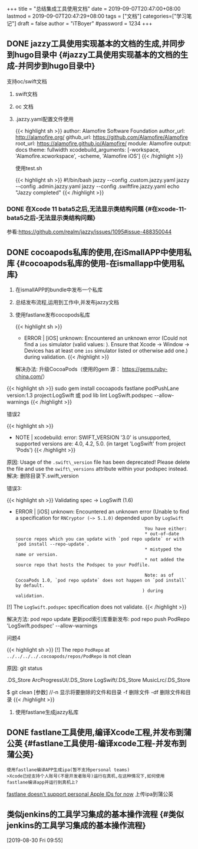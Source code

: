 +++
title = "总结集成工具使用文档"
date = 2019-09-07T20:47:00+08:00
lastmod = 2019-09-07T20:47:29+08:00
tags = ["文档"]
categories=["学习笔记"]
draft = false
author = "iTBoyer"
#password = 1234
+++

## <span class="org-todo done DONE">DONE</span> jazzy工具使用实现基本的文档的生成,并同步到hugo目录中 {#jazzy工具使用实现基本的文档的生成-并同步到hugo目录中}

支持oc/swift文档

1.  swift文档
2.  oc 文档
3.  .jazzy.yaml配置文件使用

    {{< highlight sh >}}
    author: Alamofire Software Foundation
    author_url: http://alamofire.org/
    github_url: https://github.com/Alamofire/Alamofire
    root_url: https://alamofire.github.io/Alamofire/
    module: Alamofire
    output: docs
    theme: fullwidth
    xcodebuild_arguments: [-workspace, 'Alamofire.xcworkspace', -scheme, 'Alamofire iOS']
    {{< /highlight >}}

    使用test.sh

    {{< highlight sh >}}
    #!/bin/bash
    jazzy --config .custom.jazzy.yaml
    jazzy --config .admin.jazzy.yaml
    jazzy --config .swiftfire.jazzy.yaml
    echo "Jazzy completed"
    {{< /highlight >}}


### <span class="org-todo done DONE">DONE</span> 在Xcode 11 bata5之后,无法显示类结构问题 {#在xcode-11-bata5之后-无法显示类结构问题}

参看:<https://github.com/realm/jazzy/issues/1095#issue-488350044>


## <span class="org-todo done DONE">DONE</span> cocoapods私库的使用,在iSmallAPP中使用私库 {#cocoapods私库的使用-在ismallapp中使用私库}

1.  在ismallAPP的bundle中发布一个私库
2.  总结发布流程,运用到工作中,并发布jazzy文档
3.  使用fastlane发布cocopods私库

    {{< highlight sh >}}
    - ERROR | [iOS] unknown: Encountered an unknown error (Could not find a `ios` simulator (valid values: ). Ensure that Xcode -> Window -> Devices has at least one `ios` simulator listed or otherwise add one.) during validation.
    {{< /highlight >}}

    解决办法: 升级CocoaPods（使用的gem 源： <https://gems.ruby-china.com/>）

<!--listend-->

{{< highlight sh >}}
  sudo gem install cocoapods
  fastlane podPushLane version:1.3 project:LogSwift
或
pod lib lint LogSwift.podspec --allow-warnings
{{< /highlight >}}

错误2

{{< highlight sh >}}
- NOTE  | xcodebuild:  error: SWIFT_VERSION '3.0' is unsupported, supported versions are: 4.0, 4.2, 5.0. (in target 'LogSwift' from project 'Pods')
{{< /highlight >}}

原因:  Usage of the `.swift\_version` file has been deprecated! Please delete the file and use the `swift\_versions` attribute within your podspec instead.
解决: 删除目录下.swift\_version

错误3:

{{< highlight sh >}}
Validating spec
-> LogSwift (1.6)
- ERROR | [iOS] unknown: Encountered an unknown error (Unable to find a specification for `RNCryptor (~> 5.1.0)` depended upon by `LogSwift`

                                                       You have either:
                                                       * out-of-date source repos which you can update with `pod repo update` or with `pod install --repo-update`.
                                                       * mistyped the name or version.
                                                       * not added the source repo that hosts the Podspec to your Podfile.

                                                       Note: as of CocoaPods 1.0, `pod repo update` does not happen on `pod install` by default.
                                                      ) during validation.

[!] The `LogSwift.podspec` specification does not validate.
{{< /highlight >}}

解决方法: pod repo update 更新pod索引库重新发布: pod repo push PodRepo 'LogSwift.podspec' --allow-warnings

问题4

{{< highlight sh >}}
[!] The repo `PodRepo` at `../../../../.cocoapods/repos/PodRepo` is not clean

原因:
git status

.DS_Store
ArcProgressUI/.DS_Store
LogSwift/.DS_Store
MusicLrc/.DS_Store

$ git clean [参数] //-n 显示将要删除的文件和目录 -f 删除文件 -df 删除文件和目录
{{< /highlight >}}

1.  使用fastlane生成jazzy私库


## <span class="org-todo done DONE">DONE</span> fastlane工具使用,编译Xcode工程,并发布到蒲公英 {#fastlane工具使用-编译xcode工程-并发布到蒲公英}

    使用fastlane编译APP生成ipa(暂不支持personal teams)
    >Xcode已经支持个人账号(不是开发者账号)运行在真机,在这种情况下,如何使用
    fastlane编译app并运行到真机上?
[fastlane doesn't support personal Apple IDs for now](<https://github.com/fastlane/fastlane/issues/9041#issuecomment-298867242>)
    上传ipa到蒲公英


## 类似jenkins的工具学习集成的基本操作流程 {#类似jenkins的工具学习集成的基本操作流程}

<span class="timestamp-wrapper"><span class="timestamp">[2019-08-30 Fri 09:55]</span></span>
